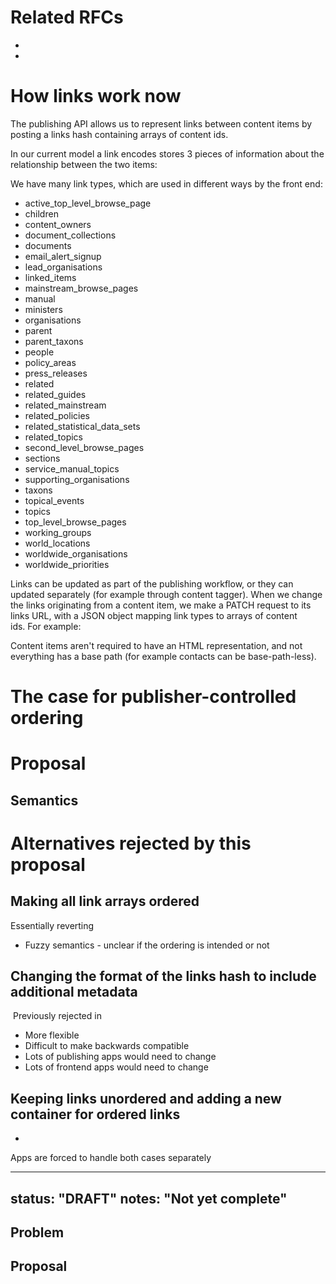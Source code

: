 # Related RFCs

- 
- 

# How links work now

The publishing API allows us to represent links between content items by posting a links hash containing arrays of content ids.

In our current model a link encodes stores 3 pieces of information about the relationship between the two items:

We have many link types, which are used in different ways by the front end:

- active\_top\_level\_browse\_page
- children
- content\_owners
- document\_collections
- documents
- email\_alert\_signup
- lead\_organisations
- linked\_items
- mainstream\_browse\_pages
- manual
- ministers
- organisations
- parent
- parent\_taxons
- people
- policy\_areas
- press\_releases
- related
- related\_guides
- related\_mainstream
- related\_policies
- related\_statistical\_data\_sets
- related\_topics
- second\_level\_browse\_pages
- sections
- service\_manual\_topics
- supporting\_organisations
- taxons
- topical\_events
- topics
- top\_level\_browse\_pages
- working\_groups
- world\_locations
- worldwide\_organisations
- worldwide\_priorities

Links can be updated as part of the publishing workflow, or they can updated separately (for example through content tagger). When we change the links originating from a content item, we make a PATCH request to its links URL, with a JSON object mapping link types to arrays of content ids.&nbsp;For example:

Content items aren't required to have an HTML representation, and not everything has a base path (for example contacts can be base-path-less).

# The case for publisher-controlled ordering

# Proposal

## Semantics

# Alternatives rejected by this proposal

## Making all link arrays ordered

Essentially reverting&nbsp;

- Fuzzy semantics - unclear if the ordering is intended or not

## Changing the format of the links hash to include additional metadata

&nbsp;Previously rejected in&nbsp;

- More flexible
- Difficult to make backwards compatible
- Lots of publishing apps would need to change
- Lots of frontend apps would need to change

## Keeping links unordered and adding a new container for ordered links

- 

Apps are forced to handle both cases separately

---
status: "DRAFT"
notes: "Not yet complete"
---

## Problem

## Proposal

